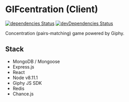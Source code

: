 # GIFcentration (Client)

[![dependencies Status](https://david-dm.org/mstop4/gifcentration-client/status.svg)](https://david-dm.org/mstop4/gifcentration)
[![devDependencies Status](https://david-dm.org/mstop4/gifcentration-client/dev-status.svg)](https://david-dm.org/mstop4/gifcentration?type=dev)

Concentration (pairs-matching) game powered by Giphy.

## Stack

* MongoDB / Mongoose
* Express.js
* React
* Node v8.11.1
* Giphy JS SDK
* Redis
* Chance.js